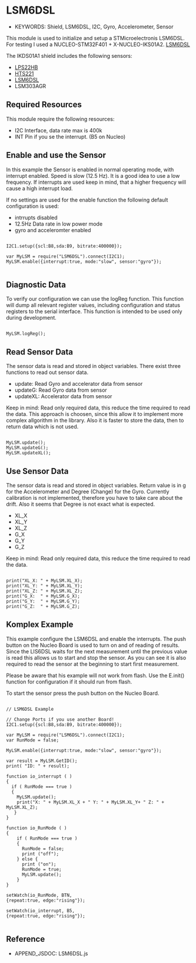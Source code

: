 <!--- Copyright (c) 2018 Joachim Klein. See the file LICENSE for copying permission. -->
LSM6DSL
=====================

* KEYWORDS: Shield, LSM6DSL, I2C, Gyro, Accelerometer, Sensor

This module is used to initialize and setup a STMicroelectronis LSM6DSL.
For testing I used a NUCLEO-STM32F401 + X-NUCLEO-IKS01A2.  [LSM6DSL](/modules/LSM6DSL.js) 

The IKDS01A1 shield includes the following sensors:
* [LPS22HB](/modules/LPS22HB.js)  
* [HTS221](/modules/HTS221.js)
* [LSM6DSL](/modules/LSM6DSL.js)
* LSM303AGR

## Required Resources
This module require the following resources:

- I2C Interface, data rate max is 400k
- INT Pin if you se the interrupt. (B5 on Nucleo)

## Enable and use the Sensor
In this example the Sensor is enabled in normal operating mode, with interrupt enabled.
Speed is slow (12.5 Hz). It is a good idea to use a low frequency. 
If interrupts are used keep in mind, that a higher frequency will cause a high interrupt load.

If no settings are used for the enable function the following default configuration is used:
- intrrupts disabled
- 12.5Hz Data rate in low power mode
- gyro and acceleromter enabled

```

I2C1.setup({scl:B8,sda:B9, bitrate:400000});

var MyLSM = require("LSM6DSL").connect(I2C1);
MyLSM.enable({interrupt:true, mode:"slow", sensor:"gyro"}); 
  
```
## Diagnostic Data
To verify our configuration we can use the logReg function.
This function will dump all relevant register values, including configuration 
and status registers to the serial interface.
This function is intended to be used only during development.
```

MyLSM.logReg();

```
## Read Sensor Data
The sensor data is read and stored in object variables.
There exist three functions to read out sensor data.
- update: Read Gyro and accelerator data from sensor
- updateG: Read Gyro  data from sensor
- updateXL: Accelerator data from sensor

Keep in mind: Read only required data, this reduce the time required to read the data.
This approach is choosen, since this allow it to implement more complex allgorithm in the library.
Also it is faster to store the data, then to return data which is not used.

```

MyLSM.update();
MyLSM.updateG();
MyLSM.updateXL();

```
## Use Sensor Data
The sensor data is read and stored in object variables.
Return value is in g for the Accelerometer and Degree (Change) for the Gyro.
Currently calibration is not implemented, therefore you have to take care about the drift.
Also it seems that Degree is not exact what is expected.

- XL_X
- XL_Y
- XL_Z
- G_X 
- G_Y
- G_Z

Keep in mind: Read only required data, this reduce the time required to read the data.

```

print("XL_X: " + MyLSM.XL_X);  
print("XL_Y: " + MyLSM.XL_Y);  
print("XL_Z: " + MyLSM.XL_Z);  
print("G_X:  " + MyLSM.G_X);  
print("G_Y:  " + MyLSM.G_Y);  
print("G_Z:  " + MyLSM.G_Z);  

```
## Komplex Example
This example configure the LSM6DSL and enable the interrupts.
The push button on the Nucleo Board is used to turn on and of reading of results.
Since the LIS6DSL waits for the next measurement until the
previous value is read this allows us to start and stop the sensor.
As you can see it is also required to read the sensor at the beginning to start first measurement.

Please be aware that his example will not work from flash. 
Use the E.init() function for configuration if it should run from flash. 

To start the sensor press the push button on the Nucleo Board.
```

// LSM6DSL Example

// Change Ports if you use another Board!
I2C1.setup({scl:B8,sda:B9, bitrate:400000});

var MyLSM = require("LSM6DSL").connect(I2C1);
var RunMode = false;

MyLSM.enable({interrupt:true, mode:"slow", sensor:"gyro"});

var result = MyLSM.GetID();
print( "ID: " + result);

function io_interrupt ( )
{
  if ( RunMode === true )
  {
    MyLSM.update();
    print("X: " + MyLSM.XL_X + " Y: " + MyLSM.XL_Y+ " Z: " + MyLSM.XL_Z);  
   }
}

function io_RunMode ( )
{
    if ( RunMode === true )
    {
      RunMode = false;
      print ("off");
    } else {
      print ("on");
      RunMode = true;
      MyLSM.update();
    }
}

setWatch(io_RunMode, BTN, 
{repeat:true, edge:"rising"});

setWatch(io_interrupt, B5, 
{repeat:true, edge:"rising"});


```
  Reference
  ---------

  * APPEND_JSDOC: LSM6DSL.js
